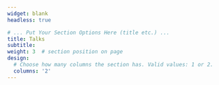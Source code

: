 ```yaml
---
widget: blank
headless: true

# ... Put Your Section Options Here (title etc.) ...
title: Talks
subtitle: 
weight: 3  # section position on page
design:
  # Choose how many columns the section has. Valid values: 1 or 2.
  columns: '2'
---
```


